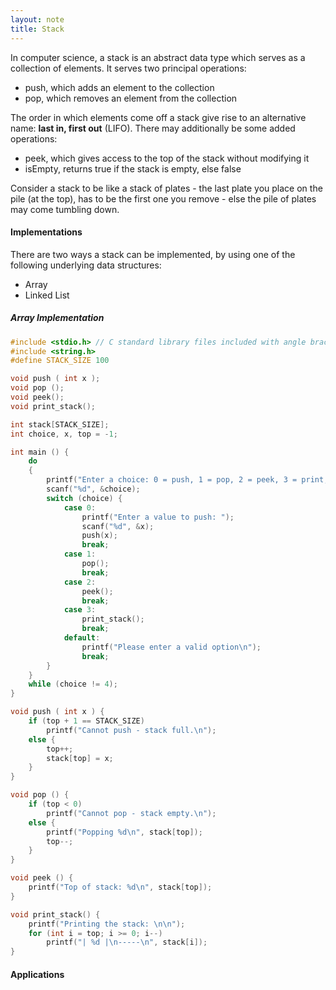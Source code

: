 ```yaml
---
layout: note
title: Stack
---
```


In computer science, a stack is an abstract data type which serves as a collection of elements. It serves two principal operations:
- push, which adds an element to the collection
- pop, which removes an element from the collection

The order in which elements come off a stack give rise to an alternative name: __last in, first out__ (LIFO). There may additionally be some added operations:
- peek, which gives access to the top of the stack without modifying it
- isEmpty, returns true if the stack is empty, else false

Consider a stack to be like a stack of plates - the last plate you place on the pile (at the top), has to be the first one you remove - else the pile of plates may come tumbling down.


#### Implementations
There are two ways a stack can be implemented, by using one of the following underlying data structures:
- Array
- Linked List

##### Array Implementation
```c
#include <stdio.h> // C standard library files included with angle brackets
#include <string.h>
#define STACK_SIZE 100

void push ( int x );
void pop ();
void peek();
void print_stack();

int stack[STACK_SIZE];
int choice, x, top = -1;

int main () {
    do 
    {
        printf("Enter a choice: 0 = push, 1 = pop, 2 = peek, 3 = print, 4 = quit\n");
        scanf("%d", &choice);
        switch (choice) {
            case 0: 
                printf("Enter a value to push: ");
                scanf("%d", &x); 
                push(x);
                break;
            case 1: 
                pop();
                break;
            case 2:
                peek();
                break;
            case 3:
                print_stack();
                break;
            default: 
                printf("Please enter a valid option\n");
                break;
        }
    }
    while (choice != 4);
}

void push ( int x ) {
    if (top + 1 == STACK_SIZE)
        printf("Cannot push - stack full.\n");
    else {
        top++;
        stack[top] = x;
    }
}

void pop () {
    if (top < 0) 
        printf("Cannot pop - stack empty.\n");
    else {
        printf("Popping %d\n", stack[top]);
        top--;
    }
}

void peek () {
    printf("Top of stack: %d\n", stack[top]);
}

void print_stack() {
    printf("Printing the stack: \n\n");
    for (int i = top; i >= 0; i--) 
        printf("| %d |\n-----\n", stack[i]);
}
```


#### Applications
